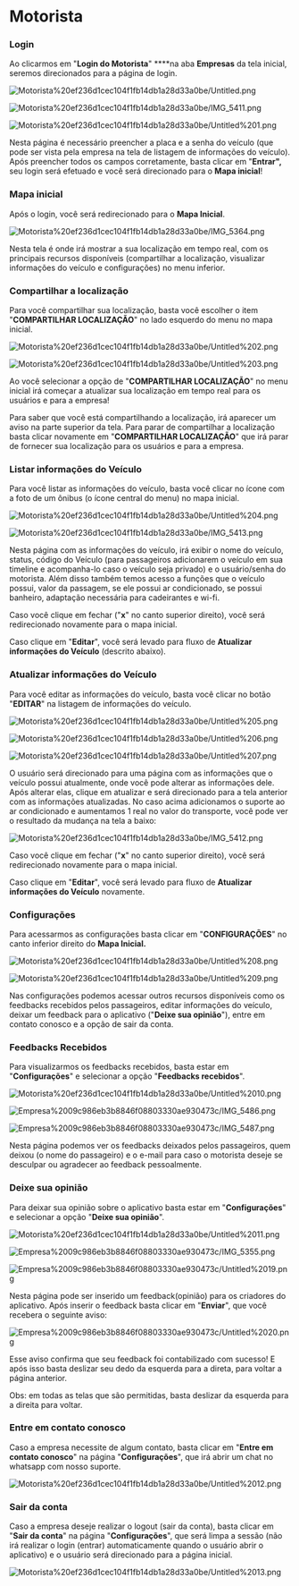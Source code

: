 # Motorista

### Login

Ao clicarmos em "**Login do Motorista**" ****na aba **Empresas** da tela inicial, seremos direcionados para a página de login.

![Motorista%20ef236d1cec104f1fb14db1a28d33a0be/Untitled.png](Motorista%20ef236d1cec104f1fb14db1a28d33a0be/Untitled.png)

![Motorista%20ef236d1cec104f1fb14db1a28d33a0be/IMG_5411.png](Motorista%20ef236d1cec104f1fb14db1a28d33a0be/IMG_5411.png)

![Motorista%20ef236d1cec104f1fb14db1a28d33a0be/Untitled%201.png](Motorista%20ef236d1cec104f1fb14db1a28d33a0be/Untitled%201.png)

Nesta página é necessário preencher a placa e a senha do veículo (que pode ser vista pela empresa na tela de listagem de informações do veículo). Após preencher todos os campos corretamente, basta clicar em "**Entrar",** seu login será efetuado e você será direcionado para o **Mapa inicial**!

### Mapa inicial

Após o login, você será redirecionado para o **Mapa Inicial**.

![Motorista%20ef236d1cec104f1fb14db1a28d33a0be/IMG_5364.png](Motorista%20ef236d1cec104f1fb14db1a28d33a0be/IMG_5364.png)

Nesta tela é onde irá mostrar a sua localização em tempo real, com os principais recursos disponíveis (compartilhar a localização, visualizar informações do veículo e configurações) no menu inferior.

### Compartilhar a localização

Para você compartilhar sua localização, basta você escolher o item "**COMPARTILHAR LOCALIZAÇÃO**" no lado esquerdo do menu no mapa inicial.

![Motorista%20ef236d1cec104f1fb14db1a28d33a0be/Untitled%202.png](Motorista%20ef236d1cec104f1fb14db1a28d33a0be/Untitled%202.png)

![Motorista%20ef236d1cec104f1fb14db1a28d33a0be/Untitled%203.png](Motorista%20ef236d1cec104f1fb14db1a28d33a0be/Untitled%203.png)

Ao você selecionar a opção de "**COMPARTILHAR LOCALIZAÇÃO**" no menu inicial irá começar a atualizar sua localização em tempo real para os usuários e para a empresa!

Para saber que você está compartilhando a localização, irá aparecer um aviso na parte superior da tela. Para parar de compartilhar a localização basta clicar novamente em "**COMPARTILHAR LOCALIZAÇÃO**" que irá parar de fornecer sua localização para os usuários e para a empresa.

### Listar informações do Veículo

Para você listar as informações do veículo, basta você clicar no ícone com a foto de um ônibus (o ícone central do menu) no mapa inicial.

![Motorista%20ef236d1cec104f1fb14db1a28d33a0be/Untitled%204.png](Motorista%20ef236d1cec104f1fb14db1a28d33a0be/Untitled%204.png)

![Motorista%20ef236d1cec104f1fb14db1a28d33a0be/IMG_5413.png](Motorista%20ef236d1cec104f1fb14db1a28d33a0be/IMG_5413.png)

Nesta página com as informações do veículo, irá exibir o nome do veículo, status, código do Veículo (para passageiros adicionarem o veículo em sua timeline e acompanha-lo caso o veículo seja privado) e o usuário/senha do motorista. Além disso também temos acesso a funções que o veículo possui, valor da passagem, se ele possui ar condicionado, se possui banheiro, adaptação necessária para cadeirantes e wi-fi.

Caso você clique em fechar ("**x**" no canto superior direito), você será redirecionado novamente para o mapa inicial.

Caso clique em "**Editar**", você será levado para  fluxo de **Atualizar informações do Veículo** (descrito abaixo).

### Atualizar informações do Veículo

Para você editar as informações do veículo, basta você clicar no botão "**EDITAR**" na listagem de informações do veículo.

![Motorista%20ef236d1cec104f1fb14db1a28d33a0be/Untitled%205.png](Motorista%20ef236d1cec104f1fb14db1a28d33a0be/Untitled%205.png)

![Motorista%20ef236d1cec104f1fb14db1a28d33a0be/Untitled%206.png](Motorista%20ef236d1cec104f1fb14db1a28d33a0be/Untitled%206.png)

![Motorista%20ef236d1cec104f1fb14db1a28d33a0be/Untitled%207.png](Motorista%20ef236d1cec104f1fb14db1a28d33a0be/Untitled%207.png)

O usuário será direcionado para uma página com as informações que o veículo possui atualmente, onde você pode alterar as informações dele. Após alterar elas, clique em atualizar e será direcionado para a tela anterior com as informações atualizadas. No caso acima adicionamos o suporte ao ar condicionado e aumentamos 1 real no valor do transporte, você pode ver o resultado da mudança na tela a baixo:

![Motorista%20ef236d1cec104f1fb14db1a28d33a0be/IMG_5412.png](Motorista%20ef236d1cec104f1fb14db1a28d33a0be/IMG_5412.png)

Caso você clique em fechar ("**x**" no canto superior direito), você será redirecionado novamente para o mapa inicial.

Caso clique em "**Editar**", você será levado para  fluxo de **Atualizar informações do Veículo** novamente.

### Configurações

Para acessarmos as configurações basta clicar em "**CONFIGURAÇÕES**" no canto inferior direito do **Mapa Inicial.**

![Motorista%20ef236d1cec104f1fb14db1a28d33a0be/Untitled%208.png](Motorista%20ef236d1cec104f1fb14db1a28d33a0be/Untitled%208.png)

![Motorista%20ef236d1cec104f1fb14db1a28d33a0be/Untitled%209.png](Motorista%20ef236d1cec104f1fb14db1a28d33a0be/Untitled%209.png)

Nas configurações podemos acessar outros recursos disponíveis como os feedbacks recebidos pelos passageiros, editar informações do veículo, deixar um feedback para o aplicativo ("**Deixe sua opinião**"), entre em contato conosco e a opção de sair da conta.

### Feedbacks Recebidos

Para visualizarmos os feedbacks recebidos, basta estar em "**Configurações**" e selecionar a opção "**Feedbacks recebidos**".

![Motorista%20ef236d1cec104f1fb14db1a28d33a0be/Untitled%2010.png](Motorista%20ef236d1cec104f1fb14db1a28d33a0be/Untitled%2010.png)

![Empresa%2009c986eb3b8846f08803330ae930473c/IMG_5486.png](Empresa%2009c986eb3b8846f08803330ae930473c/IMG_5486.png)

![Empresa%2009c986eb3b8846f08803330ae930473c/IMG_5487.png](Empresa%2009c986eb3b8846f08803330ae930473c/IMG_5487.png)

Nesta página podemos ver os feedbacks deixados pelos passageiros, quem deixou (o nome do passageiro) e o e-mail para caso o motorista deseje se desculpar ou agradecer ao feedback pessoalmente.

### Deixe sua opinião

Para deixar sua opinião sobre o aplicativo basta estar em "**Configurações**" e selecionar a opção "**Deixe sua opinião**".

![Motorista%20ef236d1cec104f1fb14db1a28d33a0be/Untitled%2011.png](Motorista%20ef236d1cec104f1fb14db1a28d33a0be/Untitled%2011.png)

![Empresa%2009c986eb3b8846f08803330ae930473c/IMG_5355.png](Empresa%2009c986eb3b8846f08803330ae930473c/IMG_5355.png)

![Empresa%2009c986eb3b8846f08803330ae930473c/Untitled%2019.png](Empresa%2009c986eb3b8846f08803330ae930473c/Untitled%2019.png)

Nesta página pode ser inserido um feedback(opinião) para os criadores do aplicativo. Após inserir o feedback basta clicar em "**Enviar**", que você recebera o seguinte aviso:

![Empresa%2009c986eb3b8846f08803330ae930473c/Untitled%2020.png](Empresa%2009c986eb3b8846f08803330ae930473c/Untitled%2020.png)

Esse aviso confirma que seu feedback foi contabilizado com sucesso! E após isso basta deslizar seu dedo da esquerda para a direta, para voltar a página anterior.

Obs: em todas as telas que são permitidas, basta deslizar da esquerda para a direita para voltar.

### Entre em contato conosco

Caso a empresa necessite de algum contato, basta clicar em "**Entre em contato conosco**" na página "**Configurações**", que irá abrir um chat no whatsapp com nosso suporte.

![Motorista%20ef236d1cec104f1fb14db1a28d33a0be/Untitled%2012.png](Motorista%20ef236d1cec104f1fb14db1a28d33a0be/Untitled%2012.png)

### Sair da conta

Caso a empresa deseje realizar o logout (sair da conta), basta clicar em "**Sair da conta**" na página "**Configurações**", que será limpa a sessão (não irá realizar o login (entrar) automaticamente quando o usuário abrir o aplicativo) e o usuário será direcionado para a página inicial.

![Motorista%20ef236d1cec104f1fb14db1a28d33a0be/Untitled%2013.png](Motorista%20ef236d1cec104f1fb14db1a28d33a0be/Untitled%2013.png)